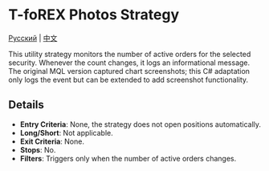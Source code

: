 # T-foREX Photos Strategy
[Русский](README_ru.md) | [中文](README_cn.md)

This utility strategy monitors the number of active orders for the selected security. Whenever the count changes, it logs an informational message. The original MQL version captured chart screenshots; this C# adaptation only logs the event but can be extended to add screenshot functionality.

## Details

- **Entry Criteria**: None, the strategy does not open positions automatically.
- **Long/Short**: Not applicable.
- **Exit Criteria**: None.
- **Stops**: No.
- **Filters**: Triggers only when the number of active orders changes.
